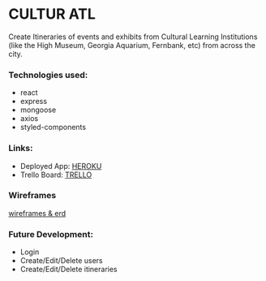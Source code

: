 # CULTUR ATL

Create Itineraries of events and exhibits from Cultural Learning Institutions (like the High Museum, Georgia Aquarium, Fernbank, etc) from across the city.

### Technologies used:
* react
* express
* mongoose
* axios
* styled-components

### Links:
* Deployed App: [HEROKU](https://culturatl.herokuapp.com/)
* Trello Board: [TRELLO](https://trello.com/b/xThCx7uA/wdi-project-3)

### Wireframes
[wireframes & erd](http://imgur.com/a/9iSHV)

### Future Development:
* Login
* Create/Edit/Delete users
* Create/Edit/Delete itineraries






